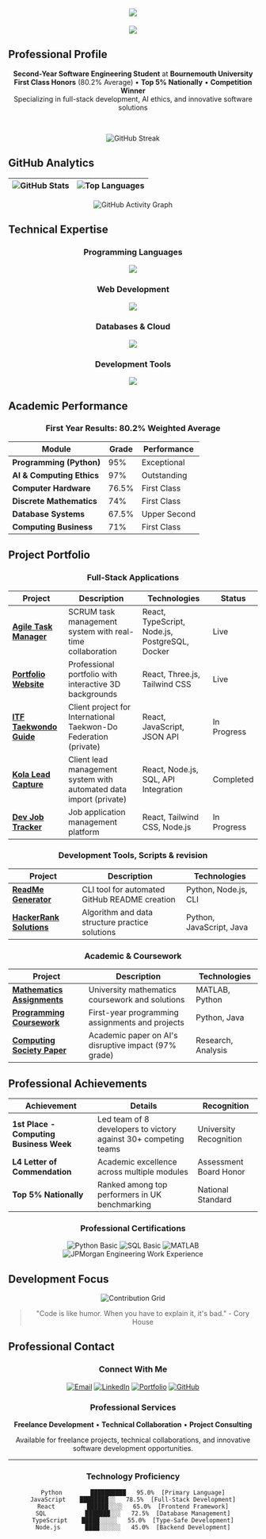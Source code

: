 <h1 align="center">
  <img src="https://readme-typing-svg.herokuapp.com/?font=Righteous&size=35&center=true&vCenter=true&width=500&height=70&duration=4000&lines=Hi+There!+👋;I'm+Riley+Jordan;Software+Engineer;CS+Student;Full-Stack+Developer;" />
</h1>

<div align="center">
  <img src="https://user-images.githubusercontent.com/73097560/115834477-dbab4500-a447-11eb-908a-139a6edaec5c.gif"/>
</div>

## Professional Profile

<div align="center">

**Second-Year Software Engineering Student** at **Bournemouth University**  
**First Class Honors** (80.2% Average) • **Top 5% Nationally** • **Competition Winner**  
Specializing in full-stack development, AI ethics, and innovative software solutions

</div>

<br/>

<div align="center">
  
![GitHub Streak](https://streak-stats.demolab.com?user=xmrenigmax&theme=vue-dark&border_radius=8&date_format=M%20j%5B%2C%20Y%5D)
  
</div>

## GitHub Analytics

<div align="center">

| ![GitHub Stats](https://github-readme-stats.vercel.app/api?username=xmrenigmax&show_icons=true&theme=vue-dark&hide_border=true&include_all_commits=true&count_private=true) | ![Top Languages](https://github-readme-stats.vercel.app/api/top-langs/?username=xmrenigmax&layout=compact&theme=vue-dark&hide_border=true) |
|:---:|:---:|

![GitHub Activity Graph](https://github-readme-activity-graph.vercel.app/graph?username=xmrenigmax&custom_title=GitHub%20Activity&theme=vue-dark&hide_border=true&area=true)

</div>

## Technical Expertise

<div align="center">

### Programming Languages
<img src="https://skillicons.dev/icons?i=python,javascript,typescript,java,cpp&theme=dark" />

### Web Development
<img src="https://skillicons.dev/icons?i=react,nextjs,nodejs,html,css,tailwind&theme=dark" />

### Databases & Cloud
<img src="https://skillicons.dev/icons?i=postgresql,mysql,mongodb,aws,vercel&theme=dark" />

### Development Tools
<img src="https://skillicons.dev/icons?i=git,github,docker,figma,vscode,postman&theme=dark" />

</div>

## Academic Performance

<div align="center">

### First Year Results: 80.2% Weighted Average

| Module | Grade | Performance |
|--------|-------|-------------|
| **Programming (Python)** | 95% | Exceptional |
| **AI & Computing Ethics** | 97% | Outstanding |
| **Computer Hardware** | 76.5% | First Class |
| **Discrete Mathematics** | 74% | First Class |
| **Database Systems** | 67.5% | Upper Second |
| **Computing Business** | 71% | First Class |

</div>

## Project Portfolio

<div align="center">

### Full-Stack Applications

| Project | Description | Technologies | Status |
|---------|-------------|--------------|---------|
| **[Agile Task Manager](https://github.com/xmrenigmax/AgileTaskManager)** | SCRUM task management system with real-time collaboration | React, TypeScript, Node.js, PostgreSQL, Docker | Live |
| **[Portfolio Website](https://github.com/xmrenigmax/MyPortfolio)** | Professional portfolio with interactive 3D backgrounds | React, Three.js, Tailwind CSS | Live |
| **[ITF Taekwondo Guide](https://github.com/xmrenigmax)** | Client project for International Taekwon-Do Federation (private)| React, JavaScript, JSON API | In Progress |
| **[Kola Lead Capture](https://github.com/xmrenigmax)** | Client lead management system with automated data import (private)| React, Node.js, SQL, API Integration | Completed |
| **[Dev Job Tracker](https://github.com/xmrenigmax)** | Job application management platform | React, Tailwind CSS, Node.js | In Progress |

### Development Tools, Scripts & revision

| Project | Description | Technologies |
|---------|-------------|--------------|
| **[ReadMe Generator](https://github.com/xmrenigmax/ReadMeGenerator)** | CLI tool for automated GitHub README creation | Python, Node.js, CLI |
| **[HackerRank Solutions](https://github.com/xmrenigmax/Hackerrank)** | Algorithm and data structure practice solutions | Python, JavaScript, Java |

### Academic & Coursework

| Project | Description | Technologies |
|---------|-------------|--------------|
| **[Mathematics Assignments](https://github.com/xmrenigmax/L4_MathsAssignmentRepo)** | University mathematics coursework and solutions | MATLAB, Python |
| **[Programming Coursework](https://github.com/xmrenigmax/L4_Coursework_Programming)** | First-year programming assignments and projects | Python, Java |
| **[Computing Society Paper](https://github.com/xmrenigmax)** | Academic paper on AI's disruptive impact (97% grade) | Research, Analysis |

</div>

## Professional Achievements

<div align="center">

| Achievement | Details | Recognition |
|------------|---------|-------------|
| **1st Place - Computing Business Week** | Led team of 8 developers to victory against 30+ competing teams | University Recognition |
| **L4 Letter of Commendation** | Academic excellence across multiple modules | Assessment Board Honor |
| **Top 5% Nationally** | Ranked among top performers in UK benchmarking | National Standard |

### Professional Certifications

<div align="center">
  
![Python Basic](https://img.shields.io/badge/Python_Basic-HackerRank-32CD32?logo=hackerrank)
![SQL Basic](https://img.shields.io/badge/SQL_Basic-HackerRank-32CD32?logo=hackerrank)
![MATLAB](https://img.shields.io/badge/MATLAB-MathWorks-32CD32?logo=mathworks)
![JPMorgan Engineering Work Experience](https://img.shields.io/badge/Software_Engineering-JPMorgan-32CD32?logo=jpmorgan)

</div>

</div>

## Development Focus

<div align="center">

![Contribution Grid](https://github-readme-streak-stats.herokuapp.com/?user=xmrenigmax&theme=vue-dark&hide_border=true)

> "Code is like humor. When you have to explain it, it's bad." - Cory House

</div>

## Professional Contact

<div align="center">

### Connect With Me

[![Email](https://img.shields.io/badge/Email-RileyJordan21@hotmail.com-D14836?style=for-the-badge&logo=gmail&logoColor=white)](mailto:RileyJordan21@hotmail.com)
[![LinkedIn](https://img.shields.io/badge/LinkedIn-MrRileyJordan-0077B5?style=for-the-badge&logo=linkedin&logoColor=white)](https://uk.linkedin.com/in/mrrileyjordan)
[![Portfolio](https://img.shields.io/badge/Portfolio-Live_Website-000000?style=for-the-badge&logo=vercel&logoColor=white)](https://my-portfolio-gold-five-45.vercel.app/)
[![GitHub](https://img.shields.io/badge/GitHub-xmrenigmax-181717?style=for-the-badge&logo=github&logoColor=white)](https://github.com/xmrenigmax)

### Professional Services

**Freelance Development** • **Technical Collaboration** • **Project Consulting**

Available for freelance projects, technical collaborations, and innovative software development opportunities.

---

<div align="center">

### Technology Proficiency

```text
Python        ██████████   95.0%  [Primary Language]
JavaScript    ████████░░   78.5%  [Full-Stack Development]
React         ██████░░░░   65.0%  [Frontend Framework]
SQL           ███████░░░   72.5%  [Database Management]
TypeScript    █████░░░░░   55.0%  [Type-Safe Development]
Node.js       ████░░░░░░   45.0%  [Backend Development]

